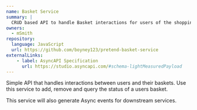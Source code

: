```yaml
---
name: Basket Service
summary: |
  CRUD based API to handle Basket interactions for users of the shopping website.
owners:
  - mSmith
repository:
  language: JavaScript
  url: https://github.com/boyney123/pretend-basket-service
externalLinks:
    - label: AsyncAPI Specification
      url: https://studio.asyncapi.com/#schema-lightMeasuredPayload
---
```


Simple API that handles interactions between users and their baskets. Use this service to add, remove and query the status of a users basket.

This service will also generate Async events for downstream services.

<Mermaid />